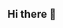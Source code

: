 ## Hi there 👋

<!--
**dainouesuketarou/dainouesuketarou** is a ✨ _special_ ✨ repository because its `README.md` (this file) appears on your GitHub profile.

Here are some ideas to get you started:

<p align="left">
  <a href="https://github.com/dainouesuketarou/dainouesuketarou/">
    <img src="https://komarev.com/ghpvc/?username=dainouesuketarou" alt="dainouesuketarou" />
  </a>
  <a href="https://github.com/dainouesuketarou">
    <img height="20" src="https://img.shields.io/github/followers/dainouesuketarou?label=follow&logo=github&style=flat" />
  </a>
  <a href="https://www.reddit.com/user/dainouesuketarou">
    <img height="20" src="https://img.shields.io/reddit/user-karma/combined/dainouesuketarou?label=Reddit&logo=reddit&style=flat" />
  </a>
  <a href="https://stackoverflow.com/users/5720201/dainouesuketarou">
    <img height="20" src="https://img.shields.io/stackexchange/stackoverflow/r/5720201?label=StackOverflow&logo=stack-overflow&style=flat" />
  </a>
  <a href="http://qiita.com/dainouesuketarou">
    <img height="20" src="https://qiita-badge.apiapi.app/s/yutkat/posts.svg" />
  </a>
  <//qiita.com/dainouesuketarou">
    <img height="20" src="https://qiita-badge.apiapi.app/s/dainouesuketarou/contributions.svg" />
  </a>
</p>

- 🔭 I’m currently working on ...
- 🌱 I’m currently learning ...
- 👯 I’m looking to collaborate on ...
- 🤔 I’m looking for help with ...
- 💬 Ask me about ...
- 📫 How to reach me: ...
- 😄 Pronouns: ...
- ⚡ Fun fact: ...
-->
